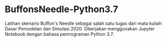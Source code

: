 # BuffonsNeedle-Python3.7
Latihan skenario Buffon's Needle sebagai salah satu tugas dari mata kuliah Dasar Pemodelan dan Simulasi 2020. Dikerjakan menggunakan Jupyter Notebook dengan bahasa pemrograman Python 3.7.
